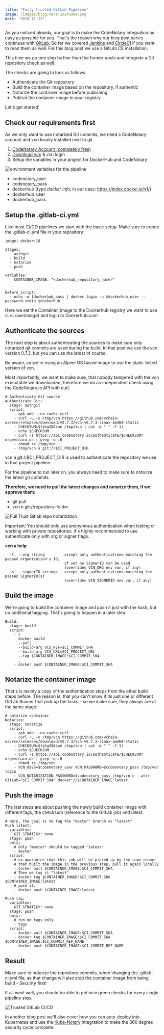 ```yaml
---
title: "Fully trusted GitLab Pipeline"
image: /images/blog/vars-1024x969.png
date: "2019-11-13"
---
```


As you noticed already, our goal is to make the CodeNotary integration as easy as possible for you. That's the reason why our blog post series continues with [GitLab](http://www.gitlab.com/). So far we covered [Jenkins](https://www.codenotary.io/securing-your-azure-devops-ecosystem-jenkins-and-kubernetes-aks-using-codenotary-part-1/) and [CircleCI](https://www.codenotary.io/validated-builds-using-circleci-ci-cd/) if you want to read them as well. For this blog post we use a GitLab CE installation.

This time we go one step further than the former posts and integrate a Git repository check as well.

The checks are going to look as follows:

- Authenticate the Git repository
- Build the container image based on the repository, if authentic
- Notarize the container image before publishing
- Publish the container image to your registry

Let's get started!

## Check our requirements first

As we only want to use notarized Git commits, we need a CodeNotary account and vcn locally installed next to git.

1. [CodeNotary Account (completely free)](https://dashboard.codenotary.io/auth/signup)
2. [Download vcn](https://github.com/vchain-us/vcn/releases/latest) & vcn login
3. Setup the variables in your project for DockerHub and CodeNotary

![environment variables for the pipeline](/images/blog/vars-1024x969.png)

- codenotary\_user
- codenotary\_pass
- dockerhub (type _docker info_, in our case: https://index.docker.io/v1/)
- dockerhub\_user
- dockerhub\_pass

## Setup the .gitlab-ci.yml

Like most CI/CD pipelines we start with the basic setup. Make sure to create the .gitlab-ci.yml file in your repository:

```
image: docker:18

stages:
  - authgit
  - build
  - notarize
  - push

variables:
    CONTAINER_IMAGE: "<dockerhub_repository_name>"


before_script:
  - echo -n $dockerhub_pass | docker login -u $dockerhub_user --password-stdin $dockerhub
```

Here we set the Container\_image to the Dockerhub registry we want to use (i. e. user/image) and login to Dockerhub.com

## Authenticate the sources

The next step is about authenticating the sources to make sure only notarized git commits are used during the build. In that post we use the vcn version 0.7.3, but you can use the latest of course.

Be aware, as we're using an Alpine OS based image to use the static linked version of vcn.

Most importantly, we want to make sure, that nobody tampered with the vcn executable we downloaded, therefore we do an independent check using the CodeNotary.io API with curl.

```
# Authenticate Git source
Authenticate Git:
  stage: authgit
  script:
    - apk add --no-cache curl
    - curl -L -o /tmp/vcn https://github.com/vchain-us/vcn/releases/download/v0.7.3/vcn-v0.7.3-linux-amd64-static
    - CHECKSUM=$(sha256sum /tmp/vcn | cut -d " " -f 1)
    - echo $CHECKSUM
    - curl -s https://api.codenotary.io/authenticate/$CHECKSUM?org=vchain.us | grep -q :0
    - chmod +x /tmp/vcn
    - /tmp/vcn a git://$CI_PROJECT_DIR
```

vcn a git://$CI\_PROJECT\_DIR is used to authenticate the repository we use in that project pipeline.

For the pipeline to run later on, you always need to make sure to notarize the latest git commits.

**Therefore, we need to pull the latest changes and notarize them, if we approve them:**

- git pull
- vcn n git://repository-folder

![Full Trust Gitlab repo notarization](/images/blog/vcn-notarize.png)

Important: You should only use anonymous authentication when testing or working with private repositories. It's highly recommended to use authenticate only with org or signer flags.

**vcn a help**:

```
  -I, --org string         accept only authentications matching the passed organisation's ID,
                           if set no SignerID can be used
                           (overrides VCN_ORG env var, if any)
  -s, --signerID strings   accept only authentications matching the passed SignerID(s)
                           (overrides VCN_SIGNERID env var, if any)
```

## Build the image

We're going to build the container image and push it just with the hash, but no additional tagging. That's going to happen in a later step.

```
Build:
  stage: build
  script:
    - >
      docker build
      --pull
      --build-arg VCS_REF=$CI_COMMIT_SHA
      --build-arg VCS_URL=$CI_PROJECT_URL
      --tag $CONTAINER_IMAGE:$CI_COMMIT_SHA
      .
    - docker push $CONTAINER_IMAGE:$CI_COMMIT_SHA
```

## Notarize the container image

That's is mainly a copy of the authentication steps from the other build steps before. The reason is, that you can't know if its just one or different GitLab Runner that pick up the tasks - so we make sure, they always are at the same stage:

```
# notarize container
Notarize:
  stage: notarize
  script:
    - apk add --no-cache curl
    - curl -L -o /tmp/vcn https://github.com/vchain-us/vcn/releases/download/v0.7.3/vcn-v0.7.3-linux-amd64-static
    - CHECKSUM=$(sha256sum /tmp/vcn | cut -d " " -f 1)
    - echo $CHECKSUM
    - curl -s https://api.codenotary.io/authenticate/$CHECKSUM?org=vchain.us | grep -q :0
    - chmod +x /tmp/vcn
    - VCN_USER=$codenotary_user VCN_PASSWORD=$codenotary_pass /tmp/vcn login
    - VCN_NOTARIZATION_PASSWORD=$codenotary_pass /tmp/vcn n --attr GitLab="$CI_COMMIT_SHA" docker://$CONTAINER_IMAGE:latest 
```

## Push the image

The last steps are about pushing the newly build container image with different tags, the checksum (reference to the GitLab job) and latest.

```
# Here, the goal is to tag the "master" branch as "latest"
Push latest:
  variables:
    GIT_STRATEGY: none
  stage: push
  only:
    # Only "master" should be tagged "latest"
    - master
  script:
    # no guarantee that this job will be picked up by the same runner 
    # that built the image in the previous step, pull it again locally
    - docker pull $CONTAINER_IMAGE:$CI_COMMIT_SHA
    # Then we tag it "latest"
    - docker tag $CONTAINER_IMAGE:$CI_COMMIT_SHA $CONTAINER_IMAGE:latest
    # push it.
    - docker push $CONTAINER_IMAGE:latest

Push tag:
  variables:
    GIT_STRATEGY: none
  stage: push
  only:
    # run on tags only.
    - tags
  script:
    - docker pull $CONTAINER_IMAGE:$CI_COMMIT_SHA
    - docker tag $CONTAINER_IMAGE:$CI_COMMIT_SHA $CONTAINER_IMAGE:$CI_COMMIT_REF_NAME
    - docker push $CONTAINER_IMAGE:$CI_COMMIT_REF_NAME
```

## Result

Make sure to notarize the repository commits, when changing the .gitlab-ci.yml file, as that change will also stop the container image from being build - Security first!

If all went well, you should be able to get nice green checks for every single pipeline step.

![Trusted GitLab CI/CD](/images/blog/result-1024x542.png)

In another blog post we'll also cover how you can auto-deploy into Kubernetes and use the [Kube-Notary](https://github.com/vchain-us/kube-notary) integration to make the 360 degree security cycle complete.
